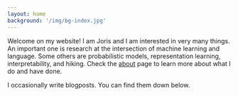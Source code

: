 ```yaml
---
layout: home
background: '/img/bg-index.jpg'
---
```


Welcome on my website! I am Joris and I am interested in very many things. An important one is research at the intersection of machine learning and language. Some others are probabilistic models, representation learning, interpretability, and hiking. Check the [about](invalid_link) page to learn more about what I do and have done.

I occasionally write blogposts. You can find them down below.
